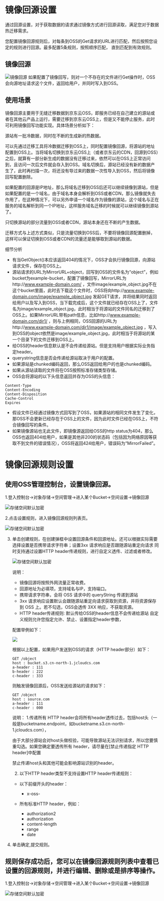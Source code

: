 #  镜像回源设置

通过回源设置，对于获取数据的请求通过镜像方式进行回源读取，满足您对于数据热迁移需求。

您配置镜像回源规则后，对每条到OSS的Get请求的URL进行匹配，然后按照您设定的规则进行回源。最多配置5条规则，按照顺序匹配，
直到匹配到有效规则。

## 镜像回源

![镜像回源](../../../../../image/Object-Storage-Service/OSS-97.png)
如果配置了镜像回写，则对一个不存在的文件进行Get操作时，OSS会向源地址请求这个文件，返回给用户，并同时写入到OSS。

## 使用场景  
镜像回源主要用于无缝迁移数据到京东云OSS，即服务已经在自己建立的源站或者在其他云产品上运行，需要迁移到京东云OSS上，但是又不能停止服务，此时可利用镜像回写功能实现。具体场景分析如下：

源站有一批冷数据，同时在不断的生成新的热数据。

可以先通过迁移工具将冷数据迁移到OSS上，同时配置镜像回源，将源站的地址配置到OSS上。当将域名切换到京东云OSS上（或者京东云的CDN，回源到OSS）之后，就算有一部分新生成的数据没有迁移过来，依然可以在OSS上正常访问到，且访问一次后文件就会存入到OSS。域名切换后，源站已经没有新的数据产生了，此时再扫描一次，将还没有导过来的数据一次性导入到OSS，然后将镜像回写配置删除。

如果配置的回源是IP地址，那么将域名迁移到OSS后还可以继续镜像到源站，但是如果配置的是一个域名，由于域名本身会解析到OSS或者CDN，那么镜像就失去作用了，在这种情况下，可以另外申请一个域名作为镜像的源站，这个域名与正在服务的域名解析到同一个IP地址，这样服务域名迁移的时候就可以继续镜像到源站了。

只切换源站的部分流量到OSS或者CDN，源站本身还在不断的产生数据。

迁移方式与上述方式类似，只是流量切换到OSS后，不要将镜像回源配置删掉，这样可以保证切换到OSS或者CDN的流量还是能够取到源站的数据。

细节分析

* 有当GetObject()本应该返回404的情况下，OSS才会执行镜像回源，向源站请求文件，保存在OSS上。
* 源站请求的URL为MirrorURL+object，回写到OSS的文件名为“object”，例如bucket为example-bucket，配置了镜像回写，MirrorURL为http://www.example-domain.com/ ，文件image/example_object.jpg不在这个bucket里面，此时去下载这个文件时，OSS将向http://www.example-domain.com/image/example_object.jpg 发起GET请求，并将结果同时返回给用户以及写入到OSS，当下载完成后，这个文件就已经存在OSS上了，文件名为image/example_object.jpg，此时相当于将源站的文件同名的迁移到了OSS上。如果MirrorURL带有path信息，比如http://www.example-domain.com/dir1/ ，则与上例相同，OSS回源的URL为http://www.example-domain.com/dir1/image/example_object.jpg ，写入到OSS的object依然是image/example_object.jpg，此时相当于将源站的某一个目录下的文件迁移到OSS上。
* 给OSS的header信息默认是不会传递给源站。但是支持用户根据实际业务指定header。
* querystring信息是否会传递给源站取决于用户的配置。
* 如果源站是chunked编码返回，那么OSS返回给用户的也是chunked编码。
* 如果从源站读取的文件将在OSS按照标准存储类型存储。
* OSS会将源站的以下头信息返回并存为OSS的头信息：

 ``` 
Content-Type
Content-Encoding
Content-Disposition
Cache-Control
Expires
```

* 假设文件已经通过镜像方式回写到了OSS，如果源站的相同文件发生了变化，那OSS不会更新已经存在于OSS上的文件，因为此时文件已经在OSS上，不符合镜像回写的条件。
* 如果镜像源站也无此文件，即镜像源返回给OSS的http status为404，那么OSS也返回404给用户，如果是其他非200的状态码（包括因为网络原因等获取不到文件的错误情况），OSS将返回424给用户，错误码为“MirrorFailed”。


# 镜像回源规则设置 

## 使用OSS管理控制台，设置镜像回源。

1.登入控制台->对象存储->空间管理->进入某个Bucket->空间设置->镜像回源

![存储空间默认加密](../../../../../image/Object-Storage-Service/OSS-98.png)

2.点击设置规则，进入镜像回源规则列表页。

![存储空间默认加密](../../../../../image/Object-Storage-Service/OSS-99.jpg)

3. 单击创建规则，在创建弹框中设置回源条件和回源地址。还可以根据实际需要选择设置是否携带请求字符串；设置3xx 请求响应是否跟随源站重定向请求
   同时支持通过设置HTTP header传递规则，进行自定义透传、过滤或者修改。
   
   ![存储空间默认加密](../../../../../image/Object-Storage-Service/OSS-100.png)
   
   说明：
    -  镜像回源将按照外网流量正常收费。
    -  回源地址为必填项，支持域名与IP，支持端口。
    -  携带请求字符串，会将 OSS 请求中的 queryString 传递到源站
    -  3xx 请求响应设置默认会跟随源站重定向请求获取到资源，并将资源保存到 OSS 上。若不勾选，OSS会透传 3XX 响应，不获取资源。
    -  HTTP header传递规则:
      默认传给OSS的header信息不会传递给源站
      自定义规则允许您指定允许、禁止、设置指定header参数，
       

    配置举例如下：

    ![](../../../../../image/Object-Storage-Service/OSS-101.png)

    根据以上配置，如果用户发送到OSS的请求（HTTP header部分）如下：
    
    ```
    GET /object
    host : bucket.s3.cn-north-1.jcloudcs.com
    a-header : 111
    b-header : 222
    c-header : 333
    ```

    则触发镜像回源后，OSS发送给源站的请求如下：

    ```
    GET /object
    host : source.com
    a-header : 111
    c-header : 000
    
    ```

    说明：
    1.传递所有 HTTP header会将所有header透传过去，包括host头（一般是bucketname.endpoint，如bucketname.s3.cn-north-1.jcloudcs.com），

    由于大部分源站会对host头做校验，可能导致源站无法识别请求，所以您要慎重勾选。如果您确定要透传所有 header，请尽量在[禁止传递指定 HTTP header]中配置

    禁止传递host头和其他可能会影响源站识别的header。
    
    2. 以下HTTP header类型不支持设置HTTP header传递规则：

    -   以下前缀开头的header：
    
        -   x-oss-
        
    -   所有标准HTTP header，例如：
        -   authorization2
        -   authorization
        -   content-length
        -   range
        -   date
8.  单击确定,提交规则。

## 规则保存成功后，您可以在镜像回源规则列表中查看已设置的回源规则，并进行编辑、删除或是排序等操作。

1.登入控制台->对象存储->空间管理->进入某个Bucket->空间设置->镜像回源

![存储空间默认加密](../../../../../image/Object-Storage-Service/OSS-102.png)


